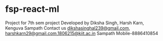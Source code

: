 # fsp-react-ml
Project for 7th sem project
Developed by
Diksha Singh, Harsh Karn, Kenguva Sampath
Contact us
dikshasinghal239@gmail.com, harshkarn29@gmail.com,1806215@kiit.ac.in
Sampath Mobile-8886410854
